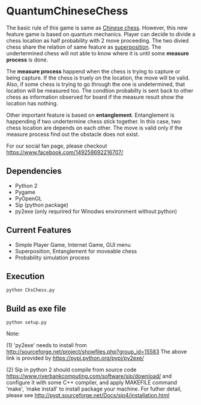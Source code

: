 # QuantumChineseChess
  The basic rule of this game is same as [Chinese chess](https://en.wikipedia.org/wiki/Xiangqi). However, this new feature game is based 
  on quantum mechanics. Player can decide to divide a chess location as half probability with 2 move proceeding. The two divied chess share
  the relation of same feature as [superposition](https://en.wikipedia.org/wiki/Quantum_superposition). The undertermined chess will not able to know where it is until some **measure process** is done.
  
  The **measure process** happend when the chess is trying to capture or being capture. If the chess is truely on the location, the move will
  be valid. Also, if some chess is trying to go through the one is undetermined, that location will be measured too. The condtion probabilty 
  is sent back to other chess as information observed for board if the measure result show the location has nothing.
  
  Other important feature is based on **entanglement**. Entanglement is happending if two undertermine chess stick together. In this case, 
  two chess location are depends on each other. The move is valid only if the measure process find out the obstacle does not exist.
  
  For our social fan page, please checkout https://www.facebook.com/149258692216707/
  
## Dependencies
* Python 2
* Pygame
* PyOpenGL
* Sip (python package)
* py2exe (only requrired for Winodws environment without python)

## Current Features
* Simple Player Game, Internet Game, GUI menu
* Superposition, Entanglement for moveable chess
* Probability simulation process

## Execution

```
python ChsChess.py
```

## Build as exe file

```
python setup.py
```
Note:

(1) 'py2exe' needs to install from http://sourceforge.net/project/showfiles.php?group_id=15583 
	The above link is provided by https://pypi.python.org/pypi/py2exe/
	
(2) Sip in python 2 should compile from source code https://www.riverbankcomputing.com/software/sip/download/ 
	and configure it with some C++ compiler, and apply MAKEFILE command 'make', 'make install' to install package
	your machine. For futher detail, please see http://pyqt.sourceforge.net/Docs/sip4/installation.html
	
